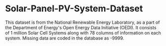 # Solar-Panel-PV-System-Dataset
This dataset is from the National Renewable Energy Laboratory, as a part of the Department of Energy's Open Energy Data Initiative (OEDI). It consists of 1 million Solar Cell Systems along with 78 columns of information on each system. Missing data are coded in the database as -9999.

